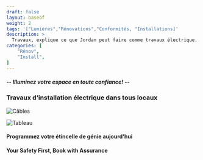 ```yaml
---
draft: false
layout: baseof
weight: 2
tags: '["Lumières","Rénovations","Conformités, "Installations]'
description: >
  Travaux, explique ce que Jordan peut faire comme travaux électrique.
categories: [
    "Rénov",
    "Install",
]
---
```


 <h5>-- Illuminez votre espace en toute confiance! --</h5>

<h3>Travaux d’installation électrique dans tous locaux</h3>

![Câbles](/2023-11-08travaux.png)

![Tableau](/2023-11-04travauxtableau.jpg)


<h4>Programmez votre étincelle de génie aujourd’hui</h4>
<h4>Your Safety First, Book with Assurance</h4>